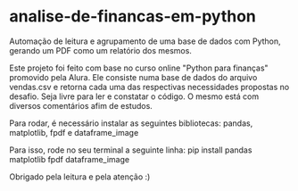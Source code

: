 # analise-de-financas-em-python
Automação de leitura e agrupamento de uma base de dados com Python, gerando um PDF como um relatório dos mesmos.


Este projeto foi feito com base no curso online "Python para finanças" promovido pela Alura.
Ele consiste numa base de dados do arquivo vendas.csv e retorna cada uma das respectivas necessidades propostas no desafio.
Seja livre para ler e constatar o código. O mesmo está com diversos comentários afim de estudos.


Para rodar, é necessário instalar as seguintes bibliotecas:
pandas, matplotlib, fpdf e dataframe_image

Para isso, rode no seu terminal a seguinte linha:
pip install pandas matplotlib fpdf dataframe_image

Obrigado pela leitura e pela atenção :)
